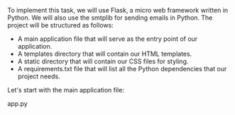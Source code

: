 To implement this task, we will use Flask, a micro web framework written in Python. We will also use the smtplib for sending emails in Python. The project will be structured as follows:

- A main application file that will serve as the entry point of our application.
- A templates directory that will contain our HTML templates.
- A static directory that will contain our CSS files for styling.
- A requirements.txt file that will list all the Python dependencies that our project needs.

Let's start with the main application file:

app.py
